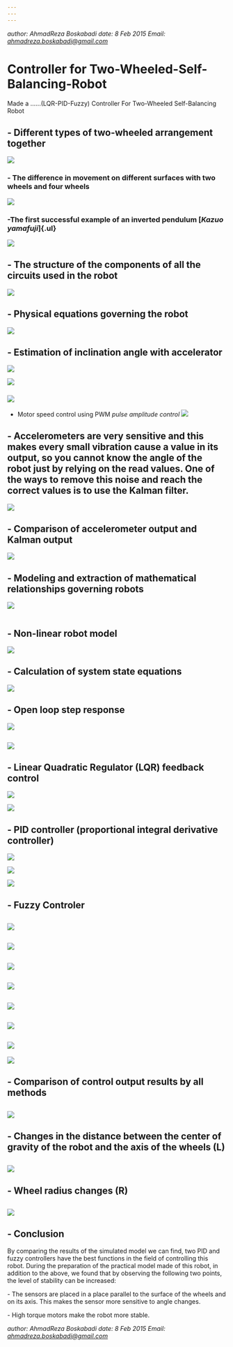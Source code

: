 ```yaml
---
---
---
```


*author: AhmadReza Boskabadi*
*date: 8 Feb 2015*
*Email: [ahmadreza.boskabadi\@gmail.com](mailto:ahmadreza.boskabadi@gmail.com)*

# Controller for Two-Wheeled-Self-Balancing-Robot

Made a ......(LQR-PID-Fuzzy) Controller For Two-Wheeled Self-Balancing Robot

## - Different types of two-wheeled arrangement together

![](C:/Users/ACER/AppData/Local/RStudio/tmp/paste-0932A1AB.png)

### - The difference in movement on different surfaces with two wheels and four wheels

![](C:/Users/ACER/AppData/Local/RStudio/tmp/paste-7795C14B.png)

### -The first successful example of an inverted pendulum [*Kazuo yamafuji*]{.ul}

![](C:/Users/ACER/AppData/Local/RStudio/tmp/paste-B8D22AB4.png)

## - The structure of the components of all the circuits used in the robot

![](C:/Users/ACER/AppData/Local/RStudio/tmp/paste-7013D59A.png)

## - Physical equations governing the robot

![](C:/Users/ACER/AppData/Local/RStudio/tmp/paste-DF1E05F5.png)

## - Estimation of inclination angle with accelerator

![](C:/Users/ACER/AppData/Local/RStudio/tmp/paste-D092C13D.png)

![](C:/Users/ACER/AppData/Local/RStudio/tmp/paste-87B73E9F.png)

### ![](C:/Users/ACER/AppData/Local/RStudio/tmp/paste-B4BDF90A.png)
- Motor speed control using PWM *pulse amplitude control*
![](C:/Users/ACER/AppData/Local/RStudio/tmp/paste-00F82556.png)

## - Accelerometers are very sensitive and this makes every small vibration cause a value in its output, so you cannot know the angle of the robot just by relying on the read values. One of the ways to remove this noise and reach the correct values is to use the Kalman filter.

![](C:/Users/ACER/AppData/Local/RStudio/tmp/paste-5849331E.png)

## - Comparison of accelerometer output and Kalman output

![](C:/Users/ACER/AppData/Local/RStudio/tmp/paste-1630E2FF.png)

## - Modeling and extraction of mathematical relationships governing robots

![](C:/Users/ACER/AppData/Local/RStudio/tmp/paste-0DAD015B.png)

![![](C:/Users/ACER/AppData/Local/RStudio/tmp/paste-580E2172.png)](C:/Users/ACER/AppData/Local/RStudio/tmp/paste-12A72C7F.png)

## - Non-linear robot model

![](C:/Users/ACER/AppData/Local/RStudio/tmp/paste-9C115EFA.png)

## - Calculation of system state equations

![](C:/Users/ACER/AppData/Local/RStudio/tmp/paste-05F56281.png)

## - Open loop step response

![](C:/Users/ACER/AppData/Local/RStudio/tmp/paste-66AFF48F.png)

![![](C:/Users/ACER/AppData/Local/RStudio/tmp/paste-61528912.png)](C:/Users/ACER/AppData/Local/RStudio/tmp/paste-003BDD79.png)

![](C:/Users/ACER/AppData/Local/RStudio/tmp/paste-6617F0C1.png)

## - Linear Quadratic Regulator (LQR) feedback control

![](C:/Users/ACER/AppData/Local/RStudio/tmp/paste-491D9307.png)

![](C:/Users/ACER/AppData/Local/RStudio/tmp/paste-19CE8843.png)

## - PID controller (proportional integral derivative controller)

![](C:/Users/ACER/AppData/Local/RStudio/tmp/paste-C8F69E7E.png)

![](C:/Users/ACER/AppData/Local/RStudio/tmp/paste-5001A786.png)

![](C:/Users/ACER/AppData/Local/RStudio/tmp/paste-7DBF7B0D.png)

## - Fuzzy Controler

## ![](C:/Users/ACER/AppData/Local/RStudio/tmp/paste-3EAEE4D5.png)

## ![](C:/Users/ACER/AppData/Local/RStudio/tmp/paste-7884C35C.png)

## ![](C:/Users/ACER/AppData/Local/RStudio/tmp/paste-A13D30F6.png)

## ![](C:/Users/ACER/AppData/Local/RStudio/tmp/paste-05EE3370.png)

## ![](C:/Users/ACER/AppData/Local/RStudio/tmp/paste-7BB27F9F.png)

## ![](C:/Users/ACER/AppData/Local/RStudio/tmp/paste-FC128DAC.png)

## ![](C:/Users/ACER/AppData/Local/RStudio/tmp/paste-000526BC.png)
![](C:/Users/ACER/AppData/Local/RStudio/tmp/paste-EFDB8619.png)

## - Comparison of control output results by all methods

## ![](C:/Users/ACER/AppData/Local/RStudio/tmp/paste-2EB54FD1.png)

## - Changes in the distance between the center of gravity of the robot and the axis of the wheels (L)

## ![](C:/Users/ACER/AppData/Local/RStudio/tmp/paste-14B7FDFC.png)

## - Wheel radius changes (R)

## ![](C:/Users/ACER/AppData/Local/RStudio/tmp/paste-BAD89128.png)

## - Conclusion

By comparing the results of the simulated model we can find, two PID and fuzzy controllers have the best functions in the field of controlling this robot. During the preparation of the practical model made of this robot, in addition to the above, we found that by observing the following two points, the level of stability can be increased:

\- The sensors are placed in a place parallel to the surface of the wheels and on its axis. This makes the sensor more sensitive to angle changes.

\- High torque motors make the robot more stable.

*author: AhmadReza Boskabadi*
*date: 8 Feb 2015*
*Email: [ahmadreza.boskabadi\@gmail.com](mailto:ahmadreza.boskabadi@gmail.com)*
